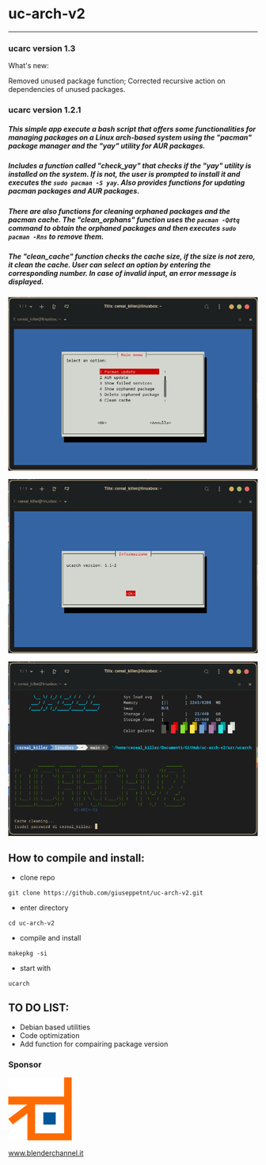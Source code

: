 # uc-arch-v2  
___
### ucarc version 1.3
What's new:

Removed unused package function;
Corrected recursive action on dependencies of unused packages.

### ucarc version 1.2.1

##### This simple app execute a bash script that offers some functionalities for managing packages on a Linux arch-based system using the "pacman" package manager and the "yay" utility for AUR packages. 

##### Includes a function called "check_yay" that checks if the "yay" utility is installed on the system. If  is not, the user is prompted to install it and executes the `sudo pacman -S yay`. Also provides functions for updating pacman packages and AUR packages. 

##### There are also functions for cleaning orphaned packages and the pacman cache. The "clean_orphans" function uses the `pacman -Qdtq` command to obtain the orphaned packages and then executes `sudo pacman -Rns` to remove them. 

##### The "clean_cache" function checks the cache size, if the size is not zero, it clean the cache. User can select an option by entering the corresponding number. In case of invalid input, an error message is displayed.


![alt text](./img/img1.png)

![alt text](./img/img3.png)

![alt text](./img/img2.png)

## How to compile and install:

- clone  repo
```
git clone https://github.com/giuseppetnt/uc-arch-v2.git
```

- enter  directory
```
cd uc-arch-v2
```

- compile and install
```
makepkg -si
```

- start with
```
ucarch
```

## TO DO LIST:
- Debian based utilities
- Code optimization
- Add function for compairing package version



### Sponsor

![alt text](/img/Blenderchannel.png)

www.blenderchannel.it

